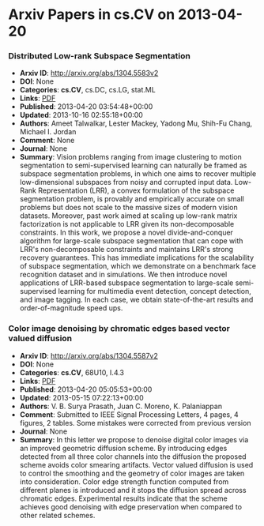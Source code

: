 # Arxiv Papers in cs.CV on 2013-04-20
### Distributed Low-rank Subspace Segmentation
- **Arxiv ID**: http://arxiv.org/abs/1304.5583v2
- **DOI**: None
- **Categories**: **cs.CV**, cs.DC, cs.LG, stat.ML
- **Links**: [PDF](http://arxiv.org/pdf/1304.5583v2)
- **Published**: 2013-04-20 03:54:48+00:00
- **Updated**: 2013-10-16 02:55:18+00:00
- **Authors**: Ameet Talwalkar, Lester Mackey, Yadong Mu, Shih-Fu Chang, Michael I. Jordan
- **Comment**: None
- **Journal**: None
- **Summary**: Vision problems ranging from image clustering to motion segmentation to semi-supervised learning can naturally be framed as subspace segmentation problems, in which one aims to recover multiple low-dimensional subspaces from noisy and corrupted input data. Low-Rank Representation (LRR), a convex formulation of the subspace segmentation problem, is provably and empirically accurate on small problems but does not scale to the massive sizes of modern vision datasets. Moreover, past work aimed at scaling up low-rank matrix factorization is not applicable to LRR given its non-decomposable constraints. In this work, we propose a novel divide-and-conquer algorithm for large-scale subspace segmentation that can cope with LRR's non-decomposable constraints and maintains LRR's strong recovery guarantees. This has immediate implications for the scalability of subspace segmentation, which we demonstrate on a benchmark face recognition dataset and in simulations. We then introduce novel applications of LRR-based subspace segmentation to large-scale semi-supervised learning for multimedia event detection, concept detection, and image tagging. In each case, we obtain state-of-the-art results and order-of-magnitude speed ups.



### Color image denoising by chromatic edges based vector valued diffusion
- **Arxiv ID**: http://arxiv.org/abs/1304.5587v2
- **DOI**: None
- **Categories**: **cs.CV**, 68U10, I.4.3
- **Links**: [PDF](http://arxiv.org/pdf/1304.5587v2)
- **Published**: 2013-04-20 05:05:53+00:00
- **Updated**: 2013-05-15 07:22:13+00:00
- **Authors**: V. B. Surya Prasath, Juan C. Moreno, K. Palaniappan
- **Comment**: Submitted to IEEE Signal Processing Letters, 4 pages, 4 figures, 2
  tables. Some mistakes were corrected from previous version
- **Journal**: None
- **Summary**: In this letter we propose to denoise digital color images via an improved geometric diffusion scheme. By introducing edges detected from all three color channels into the diffusion the proposed scheme avoids color smearing artifacts. Vector valued diffusion is used to control the smoothing and the geometry of color images are taken into consideration. Color edge strength function computed from different planes is introduced and it stops the diffusion spread across chromatic edges. Experimental results indicate that the scheme achieves good denoising with edge preservation when compared to other related schemes.



